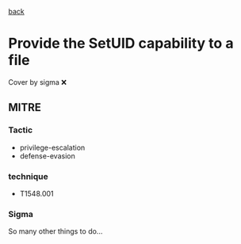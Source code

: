 [back](../index.md)
# Provide the SetUID capability to a file
Cover by sigma :x: 

## MITRE
### Tactic
  - privilege-escalation
  - defense-evasion

### technique
  - T1548.001

### Sigma

 So many other things to do...